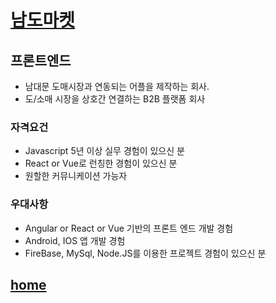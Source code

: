 # [남도마켓](https://www.wanted.co.kr/wd/111496)
## **프론트엔드**
 - 남대문 도매시장과 연동되는 어플을 제작하는 회사.
 - 도/소매 시장을 상호간 연결하는 B2B 플랫폼 회사
### 자격요건
  - Javascript 5년 이상 실무 경험이 있으신 분 
  - React or Vue로 런칭한 경험이 있으신 분
  - 원할한 커뮤니케이션 가능자

### 우대사항
  - Angular or React or Vue 기반의 프론트 엔드 개발 경험
  - Android, IOS 앱 개발 경험
  - FireBase, MySql, Node.JS를 이용한 프로젝트 경험이 있으신 분

## [home](/4%ED%9A%8C%EC%B0%A8_%EA%B9%80%EA%B1%B4%ED%9D%AC/4%ED%9A%8C%EC%B0%A8_%EA%B9%80%EA%B1%B4%ED%9D%AC.md)

